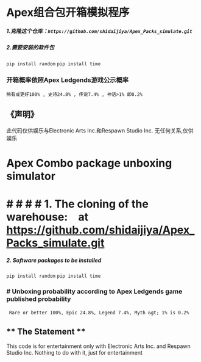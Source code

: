 # Apex组合包开箱模拟程序

##### 1.克隆这个仓库：`https://github.com/shidaijiya/Apex_Packs_simulate.git`

##### 2.需要安装的软件包
`pip install random`
`pip install time`
### 开箱概率依照Apex Ledgends游戏公示概率
```
稀有或更好100% , 史诗24.8% , 传说7.4% , 神话>1% 即0.2%
```
## **《声明》**
此代码仅供娱乐与Electronic Arts Inc.和Respawn Studio Inc.
无任何关系,仅供娱乐
# Apex Combo package unboxing simulator

# # # # # 1. The cloning of the warehouse: ` ` at https://github.com/shidaijiya/Apex_Packs_simulate.git

##### 2. Software packages to be installed
`pip install random`
`pip install time`
### # Unboxing probability according to Apex Ledgends game published probability
` ` `
Rare or better 100%, Epic 24.8%, Legend 7.4%, Myth &gt; 1% is 0.2%
` ` `
## ** The Statement **
This code is for entertainment only with Electronic Arts Inc. and Respawn Studio Inc.
Nothing to do with it, just for entertainment
